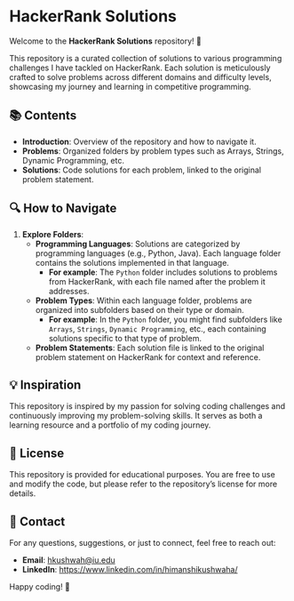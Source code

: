 # HackerRank Solutions

Welcome to the **HackerRank Solutions** repository! 🚀

This repository is a curated collection of solutions to various programming challenges I have tackled on HackerRank. Each solution is meticulously crafted to solve problems across different domains and difficulty levels, showcasing my journey and learning in competitive programming.

## 📚 Contents

- **Introduction**: Overview of the repository and how to navigate it.
- **Problems**: Organized folders by problem types such as Arrays, Strings, Dynamic Programming, etc.
- **Solutions**: Code solutions for each problem, linked to the original problem statement.

## 🔍 How to Navigate

1. **Explore Folders**: 
   - **Programming Languages**: Solutions are categorized by programming languages (e.g., Python, Java). Each language folder contains the solutions implemented in that language.
     - **For example**: The `Python` folder includes solutions to problems from HackerRank, with each file named after the problem it addresses.
   - **Problem Types**: Within each language folder, problems are organized into subfolders based on their type or domain.
     - **For example**: In the `Python` folder, you might find subfolders like `Arrays`, `Strings`, `Dynamic Programming`, etc., each containing solutions specific to that type of problem.
   - **Problem Statements**: Each solution file is linked to the original problem statement on HackerRank for context and reference.

## 💡 Inspiration

This repository is inspired by my passion for solving coding challenges and continuously improving my problem-solving skills. It serves as both a learning resource and a portfolio of my coding journey.

## 📄 License

This repository is provided for educational purposes. You are free to use and modify the code, but please refer to the repository’s license for more details.

## 📝 Contact

For any questions, suggestions, or just to connect, feel free to reach out:

- **Email**: hkushwah@iu.edu
- **LinkedIn**: https://www.linkedin.com/in/himanshikushwaha/

Happy coding! 🌟


